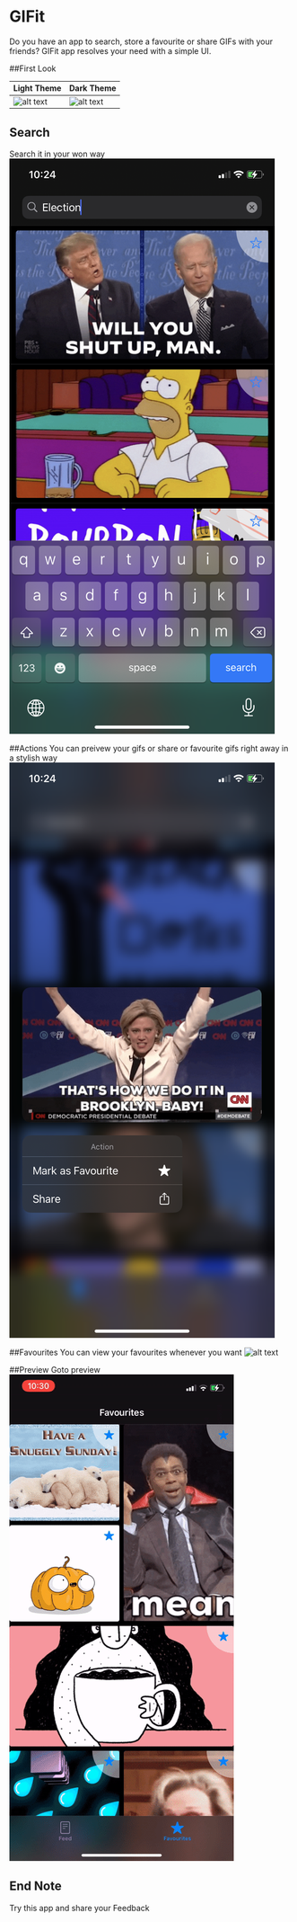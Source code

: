 # GIFit 

Do you have an app to search, store a favourite or share GIFs with your friends? GIFit app resolves your need with a simple UI. 


##First Look

| Light Theme  | Dark Theme |
| ------------- | ------------- |
| ![alt text](IMG_5807.PNG)  |  ![alt text](IMG_5808.PNG)|


## Search
Search it in your won way
![alt text](IMG_5809.PNG)

##Actions
You can preivew your gifs or share or favourite gifs right away in a stylish way 
![alt text](IMG_5810.PNG)

##Favourites
You can view your favourites whenever you want
![alt text](IMG_5811.PNG)

##Preview
Goto preview
![alt text](preview.gif)

## End Note

Try this app and share your Feedback